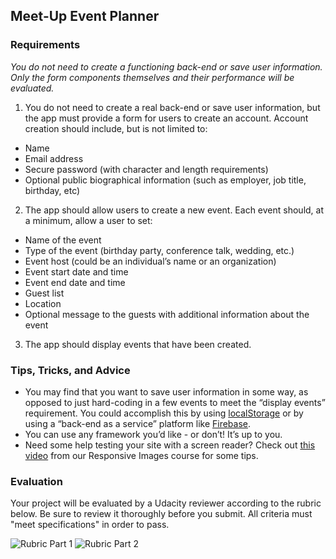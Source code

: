 ## Meet-Up Event Planner

### Requirements

_You do not need to create a functioning back-end or save user information. Only the form components themselves and their performance will be evaluated._

1) You do not need to create a real back-end or save user information, but the app must provide a form for users to create an account. Account creation should include, but is not limited to:

* Name
* Email address
* Secure password (with character and length requirements)
* Optional public biographical information (such as employer, job title, birthday, etc)

2) The app should allow users to create a new event. Each event should, at a minimum, allow a user to set:

* Name of the event
* Type of the event (birthday party, conference talk, wedding, etc.)
* Event host (could be an individual’s name or an organization)
* Event start date and time
* Event end date and time
* Guest list
* Location
* Optional message to the guests with additional information about the event

3) The app should display events that have been created.

### Tips, Tricks, and Advice

* You may find that you want to save user information in some way, as opposed to just hard-coding in a few events to meet the “display events” requirement. You could accomplish this by using [localStorage](https://developer.mozilla.org/en-US/docs/Web/API/Storage) or by using a “back-end as a service” platform like [Firebase](https://www.firebase.com/).
* You can use any framework you’d like - or don’t! It’s up to you.
* Need some help testing your site with a screen reader? Check out [this video](https://www.udacity.com/course/viewer#!/c-ud882/l-3574748851/m-3775718655) from our Responsive Images course for some tips.

### Evaluation

Your project will be evaluated by a Udacity reviewer according to the rubric below. Be sure to review it thoroughly before you submit. All criteria must "meet specifications" in order to pass.

![Rubric Part 1](http://i.imgur.com/lVTN4Aw.png)
![Rubric Part 2](http://i.imgur.com/ZeLdErg.png)
